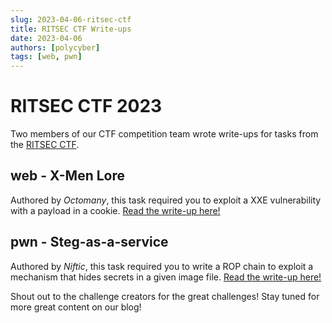 ```yaml
---
slug: 2023-04-06-ritsec-ctf
title: RITSEC CTF Write-ups
date: 2023-04-06
authors: [polycyber]
tags: [web, pwn]
---
```


# RITSEC CTF 2023

Two members of our CTF competition team wrote write-ups for tasks from the [RITSEC CTF](https://www.ritsec.club/events.html).
<!-- truncate -->

## web - X-Men Lore
Authored by *Octomany*, this task required you to exploit a XXE vulnerability with a payload in a cookie. [Read the write-up here!](https://www.hackingafterdark.com/posts/ritsec-xmen/)

## pwn - Steg-as-a-service
Authored by *Niftic*, this task required you to write a ROP chain to exploit a mechanism that hides secrets in a given image file. [Read the write-up here!](https://niftic.ca/writeups/steg_as_a_service/)

Shout out to the challenge creators for the great challenges! Stay tuned for more great content on our blog!